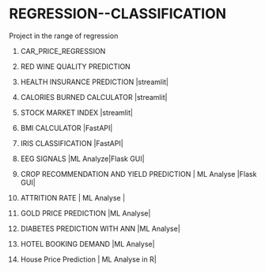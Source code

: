 # REGRESSION--CLASSIFICATION
Project in the range of regression

1) CAR_PRICE_REGRESSION

2) RED WINE QUALITY PREDICTION

3) HEALTH INSURANCE PREDICTION |streamlit|

4) CALORIES BURNED CALCULATOR |streamlit|
   
5) STOCK MARKET INDEX |streamlit|

6) BMI CALCULATOR |FastAPI|

7) IRIS CLASSIFICATION |FastAPI|

8) EEG SIGNALS |ML Analyze|Flask GUI|

9) CROP RECOMMENDATION AND YIELD PREDICTION | ML Analyse |Flask GUI|

10) ATTRITION RATE | ML Analyse |
    
11) GOLD PRICE PREDICTION |ML Analyse|
    
12) DIABETES PREDICTION WITH ANN |ML Analyse|

13) HOTEL BOOKING DEMAND |ML Analyse|
    
14) House Price Prediction | ML Analyse in R|




